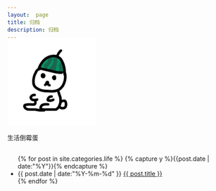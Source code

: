 ```yaml
---
layout:  page
title: 归档
description: 归档
---
```

<div class="posts home" style="margin-top: -20px">
    <div class="content indeximg">
        <p class="center">
            <a href="/archive" style="border-bottom: 0px">
            <img src="/images/life.png" style="width:200px; height:200px" />
            </a>
        </p>
        <p class="center">生活倒霉蛋</p>
    </div>
</div>

<ul class="archive" style="margin-top: 30px">
{% for post in site.categories.life %}
  {% capture y %}{{post.date | date:"%Y"}}{% endcapture %}
  <li class="item">
    <time datetime="{{ post.date | date:"%Y-%m-%d" }}">{{ post.date | date:"%Y-%m-%d" }}</time>
    <a href="{{ post.url }}" title="{{ post.title }}">{{ post.title }}</a>
  </li>
{% endfor %}
</ul>